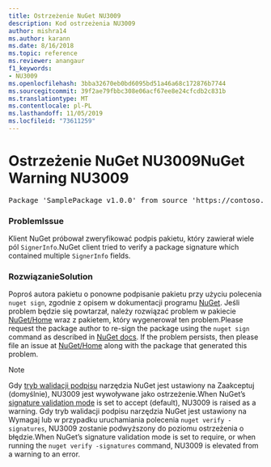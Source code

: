 ```yaml
---
title: Ostrzeżenie NuGet NU3009
description: Kod ostrzeżenia NU3009
author: mishra14
ms.author: karann
ms.date: 8/16/2018
ms.topic: reference
ms.reviewer: anangaur
f1_keywords:
- NU3009
ms.openlocfilehash: 3bba32670eb0bd6095bd51a46a68c172876b7744
ms.sourcegitcommit: 39f2ae79fbbc308e06acf67ee8e24cfcdb2c831b
ms.translationtype: MT
ms.contentlocale: pl-PL
ms.lasthandoff: 11/05/2019
ms.locfileid: "73611259"
---
```

# <a name="nuget-warning-nu3009"></a><span data-ttu-id="f88e1-103">Ostrzeżenie NuGet NU3009</span><span class="sxs-lookup"><span data-stu-id="f88e1-103">NuGet Warning NU3009</span></span>

<pre>Package 'SamplePackage v1.0.0' from source 'https://contoso.com/index.json': The package signature file does not contain exactly one primary signature.</pre>

### <a name="issue"></a><span data-ttu-id="f88e1-104">Problem</span><span class="sxs-lookup"><span data-stu-id="f88e1-104">Issue</span></span>

<span data-ttu-id="f88e1-105">Klient NuGet próbował zweryfikować podpis pakietu, który zawierał wiele pól `SignerInfo`.</span><span class="sxs-lookup"><span data-stu-id="f88e1-105">NuGet client tried to verify a package signature which contained multiple `SignerInfo` fields.</span></span>


### <a name="solution"></a><span data-ttu-id="f88e1-106">Rozwiązanie</span><span class="sxs-lookup"><span data-stu-id="f88e1-106">Solution</span></span>

<span data-ttu-id="f88e1-107">Poproś autora pakietu o ponowne podpisanie pakietu przy użyciu polecenia `nuget sign`, zgodnie z opisem w dokumentacji programu [NuGet](https://docs.microsoft.com/nuget/create-packages/sign-a-package). Jeśli problem będzie się powtarzał, należy rozwiązać problem w pakiecie [NuGet/Home](https://github.com/NuGet/Home/issues) wraz z pakietem, który wygenerował ten problem.</span><span class="sxs-lookup"><span data-stu-id="f88e1-107">Please request the package author to re-sign the package using the `nuget sign` command as described in [NuGet docs](https://docs.microsoft.com/nuget/create-packages/sign-a-package). If the problem persists, then please file an issue at [NuGet/Home](https://github.com/NuGet/Home/issues) along with the package that generated this problem.</span></span>


> [!Note]
> <span data-ttu-id="f88e1-108">Gdy [tryb walidacji podpisu](https://docs.microsoft.com/nuget/consume-packages/installing-signed-packages#configure-package-signature-requirements) narzędzia NuGet jest ustawiony na Zaakceptuj (domyślnie), NU3009 jest wywoływane jako ostrzeżenie.</span><span class="sxs-lookup"><span data-stu-id="f88e1-108">When NuGet’s [signature validation mode](https://docs.microsoft.com/nuget/consume-packages/installing-signed-packages#configure-package-signature-requirements) is set to accept (default), NU3009 is raised as a warning.</span></span> <span data-ttu-id="f88e1-109">Gdy tryb walidacji podpisu narzędzia NuGet jest ustawiony na Wymagaj lub w przypadku uruchamiania polecenia `nuget verify -signatures`, NU3009 zostanie podwyższony do poziomu ostrzeżenia o błędzie.</span><span class="sxs-lookup"><span data-stu-id="f88e1-109">When NuGet’s signature validation mode is set to require, or when running the `nuget verify -signatures` command, NU3009 is elevated from a warning to an error.</span></span> 
